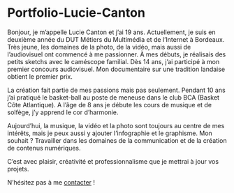 # Portfolio-Lucie-Canton

Bonjour, je m’appelle Lucie Canton et j’ai 19 ans. Actuellement, je suis en deuxième année du DUT Métiers du Multimédia et de l’Internet à Bordeaux.
Très jeune, les domaines de la photo, de la vidéo, mais aussi de l’audiovisuel ont commencé à me passionner.
À mes débuts, je réalisais des petits sketchs avec le caméscope familial.
Dès 14 ans, j’ai participé à mon premier concours audiovisuel. Mon documentaire sur une tradition landaise obtient le premier prix.

La création fait partie de mes passions mais pas seulement. Pendant 10 ans j’ai pratiqué le basket-ball au poste de meneuse dans le club BCA (Basket Côte Atlantique).
A l’âge de 8 ans je débute les cours de musique et de solfège, j’y apprend le cor d’harmonie.

Aujourd’hui, la musique, la vidéo et la photo sont toujours au centre de mes intérêts, mais je peux aussi y ajouter l’infographie et le graphisme.
Mon souhait ? Travailler dans les domaines de la communication et de la création de contenus numériques.

C’est avec plaisir, créativité et professionnalisme que je mettrai à jour vos projets.

N’hésitez pas à me [contacter](http://https://luciecanton.fr/contact.html) !